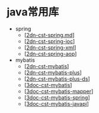 
# java常用库

- spring
  - [[2dn-cst-spring.md]]
  - [[2dn-cst-spring-ioc]]
  - [[2dn-cst-spring-xml]]
  - [[2dn-cst-spring-aop]]
- mybatis
  - [[2dn-cst-mybatis]]
  - [[2dn-cst-mybatis-plus]]
  - [[2dn-cst-mybatis-plus-ds]]
  - [[3doc-cst-mybatis]]
  - [[3doc-cst-mybatis-mapper]]
  - [[3doc-cst-mybatis-spring]]
  - [[3doc-cst-mybatis-javapi]]




[//begin]: # "Autogenerated link references for markdown compatibility"
[2dn-cst-spring.md]: 2dn-cst-spring.md "dn-spring"
[2dn-cst-spring-ioc]: 2dn-cst-spring-ioc.md "spring ioc"
[2dn-cst-spring-xml]: 2dn-cst-spring-xml.md "spring xml定义"
[2dn-cst-spring-aop]: 2dn-cst-spring-aop.md "2dn-cst-spring-aop"
[2dn-cst-mybatis]: 2dn-cst-mybatis.md "mybatis源码分析"
[2dn-cst-mybatis-plus]: 2dn-cst-mybatis-plus.md "mybatis-plus 源码分析"
[2dn-cst-mybatis-plus-ds]: 2dn-cst-mybatis-plus-ds.md "dynamic-datasource动态数据源使用"
[3doc-cst-mybatis]: 3doc-cst-mybatis.md "mybatis手册"
[3doc-cst-mybatis-mapper]: 3doc-cst-mybatis-mapper.md "mybatis XML映射器"
[3doc-cst-mybatis-spring]: 3doc-cst-mybatis-spring.md "MyBatis-Spring"
[3doc-cst-mybatis-javapi]: 3doc-cst-mybatis-javapi.md "mybatis Java API"
[//end]: # "Autogenerated link references"